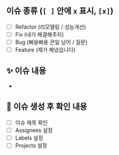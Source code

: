 ## 이슈 종류 (`[ ]` 안에 `x` 표시, `[x]`)
- [ ] Refactor (리모델링 / 성능개선)
- [ ] Fix (내가 해결해주지)
- [ ] Bug (삐용삐용 큰일 났어 / 질문)
- [ ] Feature (제가 해냈습니다)
  
## ✨ 이슈 내용
- 

## 🎯 이슈 생성 후 확인 내용
- [ ] 이슈 제목 확인
- [ ] Assignees 설정
- [ ] Labels 설정
- [ ] Projects 설정
